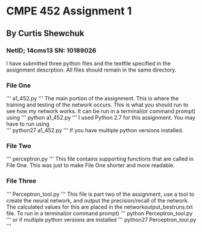 # CMPE 452 Assignment 1
## By Curtis Shewchuk
### NetID; 14cms13 SN: 10189026

I have submitted three python files and the textfile specified in the assignment descrption. All files should remain in the same directory. 

### File One
''' a1_452.py '''
The main portion of the assignment. This is where the training and testing of the network occurs. This is what you should run
to see how my network works. It can be run in a terminal(or command prompt) using
''' python a1_452.py '''
I used Python 2.7 for this assignment.
You may have to run using  
''' python27 a1_452.py '''
If you have multiple python versions installed.

### File Two
''' perceptron.py '''
This file contains supporting functions that are called in File One. This was just to make File One shorter and more readable.

### File Three
''' Perceptron_tool.py '''
This file is part two of the assignment, use a tool to create the neural network, and output the precision/recall of the network.
The calculated values for this are placed in the networkoutput_bestruns.txt file. 
To run in a terminal(or command prompt)
''' python Perceptron_tool.py ''' 
or if multiple python versions are installed
''' python27 Perceptron_tool.py '''